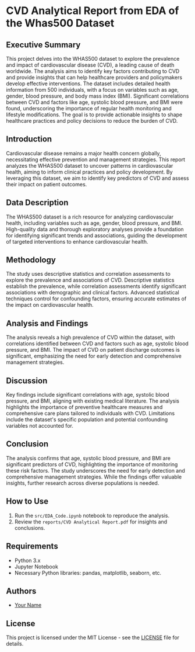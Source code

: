 # CVD Analytical Report from EDA of the Whas500 Dataset

## Executive Summary
This project delves into the WHAS500 dataset to explore the prevalence and impact of cardiovascular disease (CVD), a leading cause of death worldwide. The analysis aims to identify key factors contributing to CVD and provide insights that can help healthcare providers and policymakers develop effective interventions. The dataset includes detailed health information from 500 individuals, with a focus on variables such as age, gender, blood pressure, and body mass index (BMI). Significant correlations between CVD and factors like age, systolic blood pressure, and BMI were found, underscoring the importance of regular health monitoring and lifestyle modifications. The goal is to provide actionable insights to shape healthcare practices and policy decisions to reduce the burden of CVD.

## Introduction
Cardiovascular disease remains a major health concern globally, necessitating effective prevention and management strategies. This report analyzes the WHAS500 dataset to uncover patterns in cardiovascular health, aiming to inform clinical practices and policy development. By leveraging this dataset, we aim to identify key predictors of CVD and assess their impact on patient outcomes.

## Data Description
The WHAS500 dataset is a rich resource for analyzing cardiovascular health, including variables such as age, gender, blood pressure, and BMI. High-quality data and thorough exploratory analyses provide a foundation for identifying significant trends and associations, guiding the development of targeted interventions to enhance cardiovascular health.

## Methodology
The study uses descriptive statistics and correlation assessments to explore the prevalence and associations of CVD. Descriptive statistics establish the prevalence, while correlation assessments identify significant associations with demographic and clinical factors. Advanced statistical techniques control for confounding factors, ensuring accurate estimates of the impact on cardiovascular health.

## Analysis and Findings
The analysis reveals a high prevalence of CVD within the dataset, with correlations identified between CVD and factors such as age, systolic blood pressure, and BMI. The impact of CVD on patient discharge outcomes is significant, emphasizing the need for early detection and comprehensive management strategies.

## Discussion
Key findings include significant correlations with age, systolic blood pressure, and BMI, aligning with existing medical literature. The analysis highlights the importance of preventive healthcare measures and comprehensive care plans tailored to individuals with CVD. Limitations include the dataset's specific population and potential confounding variables not accounted for.

## Conclusion
The analysis confirms that age, systolic blood pressure, and BMI are significant predictors of CVD, highlighting the importance of monitoring these risk factors. The study underscores the need for early detection and comprehensive management strategies. While the findings offer valuable insights, further research across diverse populations is needed.

## How to Use
1. Run the `src/EDA_Code.ipynb` notebook to reproduce the analysis.
2. Review the `reports/CVD Analytical Report.pdf` for insights and conclusions.

## Requirements
- Python 3.x
- Jupyter Notebook
- Necessary Python libraries: pandas, matplotlib, seaborn, etc.

## Authors
- [Your Name](https://github.com/FabcanK6)

## License
This project is licensed under the MIT License - see the [LICENSE](LICENSE) file for details.
